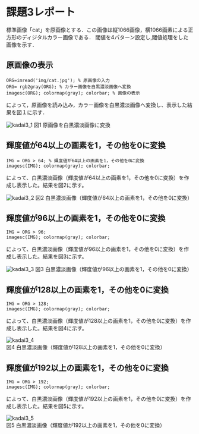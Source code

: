 # 課題3レポート

標準画像「cat」を原画像とする．この画像は縦1066画像，横1066画素による正方形のディジタルカラー画像である．
閾値を4パターン設定し,閾値処理をした画像を示す．

## 原画像の表示

```
ORG=imread('img/cat.jpg'); % 原画像の入力
ORG= rgb2gray(ORG); % カラー画像を白黒濃淡画像へ変換
imagesc(ORG); colormap(gray); colorbar; % 画像の表示
```

によって，原画像を読み込み，カラー画像を白黒濃淡画像へ変換し、表示した結果を図１に示す．

![kadai3_1](https://user-images.githubusercontent.com/50776559/71319959-42cd8800-24e8-11ea-8f51-457627c55e88.png)
図1 原画像を白黒濃淡画像に変換

## 輝度値が64以上の画素を1，その他を0に変換

```
IMG = ORG > 64; % 輝度値が64以上の画素を1，その他を0に変換
imagesc(IMG); colormap(gray); colorbar;
```

によって、白黒濃淡画像（輝度値が64以上の画素を1，その他を0に変換）を作成し表示した。結果を図2に示す。

![kadai3_2](https://user-images.githubusercontent.com/50776559/71319960-43661e80-24e8-11ea-8684-3b5387cbf671.png)
図2 白黒濃淡画像（輝度値が64以上の画素を1，その他を0に変換）

## 輝度値が96以上の画素を1，その他を0に変換

```
IMG = ORG > 96;
imagesc(IMG); colormap(gray); colorbar;
```

によって、白黒濃淡画像（輝度値が96以上の画素を1，その他を0に変換）を作成し表示した。結果を図3に示す。

![kadai3_3](https://user-images.githubusercontent.com/50776559/71320112-3c401000-24ea-11ea-809d-94eef40b0222.png)
図3 白黒濃淡画像（輝度値が96以上の画素を1，その他を0に変換）

## 輝度値が128以上の画素を1，その他を0に変換

```
IMG = ORG > 128;
imagesc(IMG); colormap(gray); colorbar;
```

によって、白黒濃淡画像（輝度値が128以上の画素を1，その他を0に変換）を作成し表示した。結果を図4に示す。

![kadai3_4](https://user-images.githubusercontent.com/50776559/71320113-3c401000-24ea-11ea-94b0-132d672bb745.png)
図4 白黒濃淡画像（輝度値が128以上の画素を1，その他を0に変換）

## 輝度値が192以上の画素を1，その他を0に変換

```
IMG = ORG > 192;
imagesc(IMG); colormap(gray); colorbar;
```

によって、白黒濃淡画像（輝度値が192以上の画素を1，その他を0に変換）を作成し表示した。結果を図5に示す。

![kadai3_5](https://user-images.githubusercontent.com/50776559/71320117-406c2d80-24ea-11ea-8e85-2b77a7d82bf1.png)
図5 白黒濃淡画像（輝度値が192以上の画素を1，その他を0に変換）
